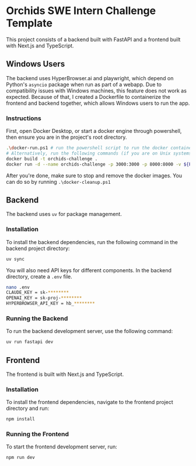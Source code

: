 # Orchids SWE Intern Challenge Template

This project consists of a backend built with FastAPI and a frontend built with Next.js and TypeScript.

## Windows Users

The backend uses HyperBrowser.ai and playwright, which depend on Python's `asyncio` package when run as part of a webapp. Due to compatibility issues with Windows machines, this feature does not work as expected. Because of that, I created a Dockerfile to containerize the frontend and backend together, which allows Windows users to run the app.

### Instructions

First, open Docker Desktop, or start a docker engine through powershell, then ensure you are in the project's root directory. 

```bash
.\docker-run.ps1 # run the powershell script to run the docker container
# Alternatively, run the following commands (if you are on Unix systems then you cannot run the .ps1 script)
docker build -t orchids-challenge .
docker run -d --name orchids-challenge -p 3000:3000 -p 8000:8000 -v ${PWD}/cloned_site:/app/cloned_site orchids-challenge
```

After you're done, make sure to stop and remove the docker images. You can do so by running `.\docker-cleanup.ps1`


## Backend

The backend uses `uv` for package management.

### Installation

To install the backend dependencies, run the following command in the backend project directory:

```bash
uv sync
```

You will also need API keys for different components. In the backend directory, create a `.env` file.

```bash
nano .env
CLAUDE_KEY = sk-********
OPENAI_KEY = sk-proj-********
HYPERBROWSER_API_KEY = hb_********
```

### Running the Backend

To run the backend development server, use the following command:

```bash
uv run fastapi dev
```

## Frontend

The frontend is built with Next.js and TypeScript.

### Installation

To install the frontend dependencies, navigate to the frontend project directory and run:

```bash
npm install
```

### Running the Frontend

To start the frontend development server, run:

```bash
npm run dev
```
